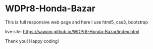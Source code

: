# WDPr8-Honda-Bazar

This is full responsive web page and here I use html5, css3, bootstrap

live site: https://sawom.github.io/WDPr8-Honda-Bazar/index.html

Thank you! 
Happy coding!

